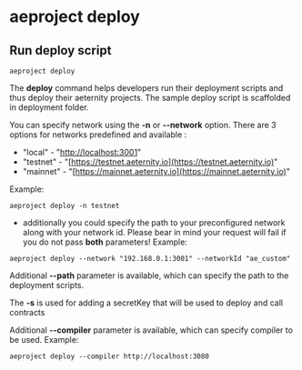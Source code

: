 # aeproject deploy

## Run deploy script

```text
aeproject deploy
```

The **deploy** command helps developers run their deployment scripts and thus deploy their aeternity projects. The sample deploy script is scaffolded in deployment folder.

You can specify network using the **-n** or **--network** option. There are 3 options for networks predefined and available :

* "local" - "[http://localhost:3001](http://localhost:3001)"
* "testnet" - "[https://testnet.aeternity.io](https://testnet.aeternity.io)"
* "mainnet" - "[https://mainnet.aeternity.io](https://mainnet.aeternity.io)"

Example:

```text
aeproject deploy -n testnet
```

* additionally you could specify the path to your preconfigured network along with your network id. Please bear in mind your request will fail if you do not pass **both** parameters!
Example:

```text
aeproject deploy --network "192.168.0.1:3001" --networkId "ae_custom"
```

Additional **--path** parameter is available, which can specify the path to the deployment scripts.

The **-s** is used for adding a secretKey that will be used to deploy and call contracts

Additional **--compiler** parameter is available, which can specify compiler to be used. Example:

```text
aeproject deploy --compiler http://localhost:3080
```

